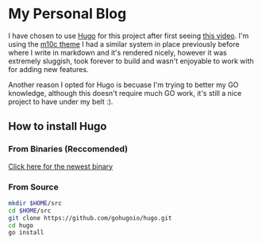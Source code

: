 # My Personal Blog

I have chosen to use [Hugo](https://github.com/gohugoio/hugo) for this project after first seeing [this video](https://www.youtube.com/watch?v=0RKpf3rK57I).
I'm using the [m10c theme](https://github.com/vaga/hugo-theme-m10c)
I had a similar system in place previously before where I write in markdown and it's rendered nicely, however it was extremely sluggish, took forever to build and wasn't enjoyable to work with for adding new features.

Another reason I opted for Hugo is becuase I'm trying to better my GO knowledge, although this doesn't require much GO work, it's still a nice project to have under my belt :).

## How to install Hugo

### From Binaries (Reccomended)

[Click here for the newest binary](https://github.com/gohugoio/hugo/releases)

### From Source

```bash
mkdir $HOME/src
cd $HOME/src
git clone https://github.com/gohugoio/hugo.git
cd hugo
go install
```
